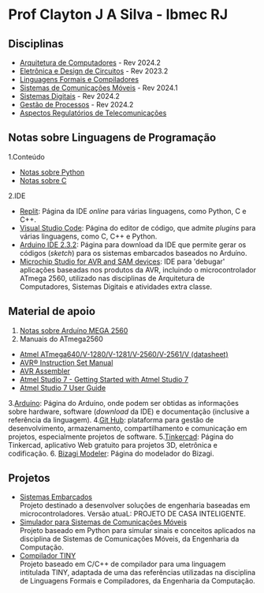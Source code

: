 # Prof Clayton J A Silva - Ibmec RJ

## Disciplinas

* [Arquitetura de Computadores](https://github.com/claytonjasilva/claytonjasilva.github.io/blob/main/arq.md) - Rev 2024.2
* [Eletrônica e Design de Circuitos](https://github.com/claytonjasilva/claytonjasilva.github.io/blob/main/eletronica.md) - Rev 2023.2  
* [Linguagens Formais e Compiladores](https://github.com/claytonjasilva/claytonjasilva.github.io/blob/main/compiladores.md)
* [Sistemas de Comunicações Móveis](https://github.com/claytonjasilva/claytonjasilva.github.io/blob/main/siscom.md) - Rev 2024.1
* [Sistemas Digitais](https://github.com/claytonjasilva/claytonjasilva.github.io/blob/main/sisdig.md) - Rev 2024.2
* [Gestão de Processos](https://github.com/claytonjasilva/claytonjasilva.github.io/blob/main/gestao_processos.md) - Rev 2024.2
* [Aspectos Regulatórios de Telecomunicações](https://github.com/claytonjasilva/claytonjasilva.github.io/blob/main/regulatelecom.md)

## Notas sobre Linguagens de Programação

1.Conteúdo

* [Notas sobre Python](https://github.com/claytonjasilva/claytonjasilva.github.io/blob/main/progPython.md)
* [Notas sobre C](https://github.com/claytonjasilva/claytonjasilva.github.io/blob/main/progC_aulas.md)

2.IDE

* [Replit](https://replit.com/): Página da IDE *online* para várias linguagens, como Python, C e C++.  
* [Visual Studio Code](https://code.visualstudio.com/): Página do editor de código, que admite *plugins* para várias linguagens, como C, C++ e Python.
* [Arduino IDE 2.3.2](https://www.arduino.cc/en/software): Página para download da IDE que permite gerar os códigos (*sketch*) para os sistemas embarcados baseados no Arduíno.
* [Microchip Studio for AVR and SAM devices](https://www.microchip.com/en-us/tools-resources/develop/microchip-studio): IDE para 'debugar' aplicações baseadas nos produtos da AVR, incluindo o microcontrolador ATmega 2560, utilizado nas disciplinas de Arquitetura de Computadores, Sistemas Digitais e atividades extra classe.

## Material de apoio

1. [Notas sobre Arduíno MEGA 2560](https://github.com/claytonjasilva/claytonjasilva.github.io/blob/main/arduino.md)
2. Manuais do ATmega2560  

* [Atmel ATmega640/V-1280/V-1281/V-2560/V-2561/V (datasheet)](https://ww1.microchip.com/downloads/en/devicedoc/atmel-2549-8-bit-avr-microcontroller-atmega640-1280-1281-2560-2561_datasheet.pdf)
* [AVR&reg; Instruction Set Manual](https://ww1.microchip.com/downloads/en/DeviceDoc/AVR-Instruction-Set-Manual-DS40002198A.pdf)  
* [AVR Assembler](https://ww1.microchip.com/downloads/en/DeviceDoc/40001917A.pdf)  
* [Atmel Studio 7 - Getting Started with Atmel Studio 7](https://www.microchip.com/content/dam/mchp/documents/MCU08/ProductDocuments/UserGuides/Getting-Started-with-Microchip-Studio-DS50002712B.pdf)  
* [Atmel Studio 7 User Guide](https://ww1.microchip.com/downloads/en/DeviceDoc/Getting-Started-with-Atmel-Studio7.pdf)
  
3.[Arduíno](https://www.arduino.cc/): Página do Arduíno, onde podem ser obtidas as informações sobre hardware, software (*download* da IDE) e documentação (inclusive a referência da linguagem).
4.[Git Hub](https://github.com/): plataforma para gestão de desenvolvimento, armazenamento, compartilhamento e comunicação em projetos, especialmente projetos de software.
5.[Tinkercad](https://www.tinkercad.com/): Página do Tinkercad, aplicativo Web gratuito para projetos 3D, eletrônica e codificação.
6. [Bizagi Modeler](https://help.bizagi.com/process-modeler/en/index.html?modeler_architecture.htm): Página do modelador do Bizagi.

## Projetos

* [Sistemas Embarcados](https://github.com/claytonjasilva/sistemas-embarcados)  
  Projeto destinado a desenvolver soluções de engenharia baseadas em microcontroladores. Versão atuaL: PROJETO DE CASA INTELIGENTE.
* [Simulador para Sistemas de Comunicações Móveis](https://github.com/claytonjasilva/simuladorSisCom)  
  Projeto baseado em Python para simular sinais e conceitos aplicados na disciplina de Sistemas de Comunicações Móveis, da Engenharia da Computação.
* [Compilador TINY](https://github.com/claytonjasilva/compiladorTINY)  
  Projeto baseado em C/C++ de compilador para uma linguagem intitulada TINY, adaptada de uma das referências utilizadas na disciplina de Linguagens Formais e Compiladores, da Engenharia da Computação.

